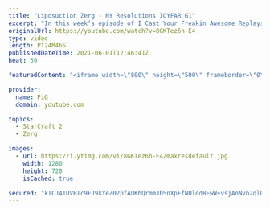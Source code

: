 ```yaml
---
title: "Liposuction Zerg - NY Resolutions ICYFAR G1"
excerpt: "In this week’s episode of I Cast Your Freakin Awesome Replays (ICYFAR) players sent in their replays where they tried to follow through on their new year’s resolutions :P.  CURRENT ICYFAR CHALLENGE: \"Encirclement\" - Show the best games where you try to encircle your opponent with large flanking attacks,"
originalUrl: https://youtube.com/watch?v=8GKTez6h-E4
type: video
length: PT24M46S
publishedDateTime: 2021-06-01T12:46:41Z
heat: 50

featuredContent: "<iframe width=\"800\" height=\"500\" frameborder=\"0\" src=\"https://www.youtube.com/embed/8GKTez6h-E4\" allow=\"accelerometer; autoplay; encrypted-media; gyroscope; picture-in-picture\" allowfullscreen></iframe>"

provider:
  name: PiG
  domain: youtube.com

topics:
  - StarCraft 2
  - Zerg

images:
  - url: https://i.ytimg.com/vi/8GKTez6h-E4/maxresdefault.jpg
    width: 1280
    height: 720
    isCached: true

secured: "kICJ4IOVBIc9FJ9kYeZ02pfAUKbQrmmJbSnXpFfNUlodBEwW+vsjAoNvb2qlQphgQDPy89KQyY0F/ywfX/uNsY7ATviDqtLanD0EXkSTM+DglclvXeENHQv3hQ/Dy7Qz/7cfXwqhoGTDdbRfwbXaoeTwMt0B9PuSB/1xg+mpkwoe5HkcRj3dNlpaa3nPOU2HKgGQULHmZzNyE//OGd5PcJivBlC0ctht3R3+Gi8Z7rR++vBbM27X8fP+vx7Zmk12PmoKBitUdHHiqOuphRfvCHdsY301XK4vWYotTBTdSZBv4ck/uYqOFVHYyPohkcG2guByUef/OhorW1+V8Qa49TdcGCkLiubKwWyIYq/JrZKTVUSi5mJ/Ab80q426nS+F/8+pCFnScbzFY6TT0k4edlgf6iOgCGi+fj89YX/IXjY=;NY3cp1UPBQXTMxK18+nuIw=="
---
```



